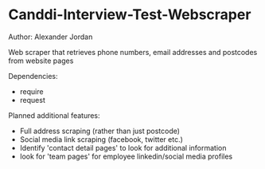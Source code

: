 # Canddi-Interview-Test-Webscraper
Author: Alexander Jordan

Web scraper that retrieves phone numbers, email addresses and postcodes from website pages

Dependencies:
 - require
 - request

Planned additional features:
- Full address scraping (rather than just postcode)
- Social media link scraping (facebook, twitter etc.)
- Identify 'contact detail pages' to look for additional information
- look for 'team pages' for employee linkedin/social media profiles 
